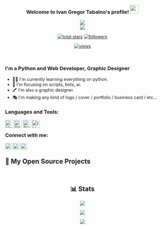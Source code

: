 <h3 align="center">
  Welcome to Ivan Gregor Tabalno's profile!
  <img src="https://media.giphy.com/media/hvRJCLFzcasrR4ia7z/giphy.gif" width="28">
</h3>

<!-- https://readme-typing-svg.herokuapp.com/demo/ -->
<p align="center">
  <a href="https://github.com/DenverCoder1/readme-typing-svg"><img src="https://readme-typing-svg.herokuapp.com?color=%23FFDB58&size=25&center=true&vCenter=true&lines=Python+%26+Website+Developer"></a><br>
  <a href="https://github.com/DenverCoder1/readme-typing-svg"><img src="https://readme-typing-svg.herokuapp.com?color=%23E1AD01&center=true&vCenter=true&width=350&lines=Graphic+Designer"></a>
</p>

<!-- View counter - https://github.com/DenverCoder1/Simple-View-Counter -->
<!-- Star counter - https://github.com/idealclover/GitHub-Star-Counter -->
<p align="center">
  <a href="https://github.com/igmt-official?tab=repositories&sort=stargazers">
    <img alt="total stars" title="Total stars on GitHub" src="https://custom-icon-badges.herokuapp.com/badge/dynamic/json?logo=star&color=55960c&labelColor=488207&label=Stars&style=for-the-badge&query=%24.stars&url=https://api.github-star-counter.workers.dev/user/igmt-official"/></a>
  
  <a href="https://github.com/igmt-official?tab=followers">
    <img alt="followers" title="Follow me on Github" src="https://custom-icon-badges.herokuapp.com/github/followers/igmt-official?color=236ad3&labelColor=1155ba&style=for-the-badge&logo=person-add&label=Follow&logoColor=white"/></a>
  </a>
</p>

<!-- src "https://profile-counter.glitch.me/igmt-official/count.svg"> -->
 <!-- src="https://visitor-badge.laobi.icu/badge?page_id=igmt-official.igmt-official"/> -->
 <!-- https://github.com/antonkomarev/github-profile-views-counter -->
<p align="center">
 <a href="https://github.com/igmt-official">
  <img alt="views" title="GitHub profile views" src="https://komarev.com/ghpvc/?username=igmt-official&style=flat-square">
    </a>
  </p>

<br />

### I'm a Python and Web Developer, Graphic Designer

- 👨‍💻 I'm currently learning everything on python.
- 🤖 I'm focusing on scripts, bots, ai.
- 🖍 I'm also a graphic designer.
- 🎭 I'm making any kind of logo / cover / portfolio / business card / etc...

### Languages and Tools:

<img align="left" alt="Visual Studio Code" width="26px" src="https://i.ibb.co/Cmkj9Jv/Visual-Studio-Code-1-35-icon-svg.png" />
<img align="left" alt="PYTHON" width="26px" src="https://i.ibb.co/MV7pVCD/5848152fcef1014c0b5e4967.png" />
<img align="left" alt="PHOTOSHOP" width="26px" src="https://i.ibb.co/G3BRMnR/photoshop-png-logo-3085.png" />
<img align="left" alt="ILLUSTRATOR" width="26px" src="https://i.ibb.co/9T7gsn3/Png-Item-1054962.png" />

<br />

### Connect with me:

[<img align="left" alt="igmt-official" width="22px" src="https://i.ibb.co/rZjJYHn/logo-facebookpng-32204.png" />][facebook]
[<img align="left" alt="igmt-official | YouTube" width="22px" src="https://i.ibb.co/brcrgtQ/logo-ig-png-32464.png" />][instagram]
[<img align="left" alt="igmt-official | Twitter" width="22px" src="https://i.ibb.co/ryNchPL/logo-twitter-png-5860.png" />][twitter]

<br />

<!-- Repo info cards - https://github.com/anuraghazra/github-readme-stats -->
<!-- Small repo cards (fork) - https://github.com/DenverCoder1/github-readme-stats -->
## 📘 My Open Source Projects

 </p>

<br />

<h2 align="center">
  📊 Stats
</h2>

<p align="center">
  <a href="https://github.com/igmt-official/?tab=repositories">
    <img src="https://github-readme-stats.vercel.app/api?username=igmt-official&count_private=true&show_icons=true&theme=gruvbox&hide=contribs,prs&hide_border=true"/>
  </a>
</p>

<!-- GitHub Readme Streak Stats - https://github.com/DenverCoder1/github-readme-streak-stats -->
<p align="center">
  <a href="https://github.com/igmt-official/?tab=repositories">
    <img src="https://github-readme-streak-stats.herokuapp.com/?user=igmt-official&theme=gruvbox&hide_border=true"/>
  </a>
</p>

<p align="center">
  <a href="https://github.com/igmt-official/?tab=repositories">
    <img src="https://github-readme-stats.vercel.app/api/top-langs/?username=igmt-official&layout=compact&theme=gruvbox&exclude_repo=igmt-official.github.io&hide_border=true"/>
  </a>
</p>

[facebook]: https://facebook.com/igmt-official
[twitter]: https://twitter.com/igmt-official
[instagram]: https://instagram.com/igmt-official
